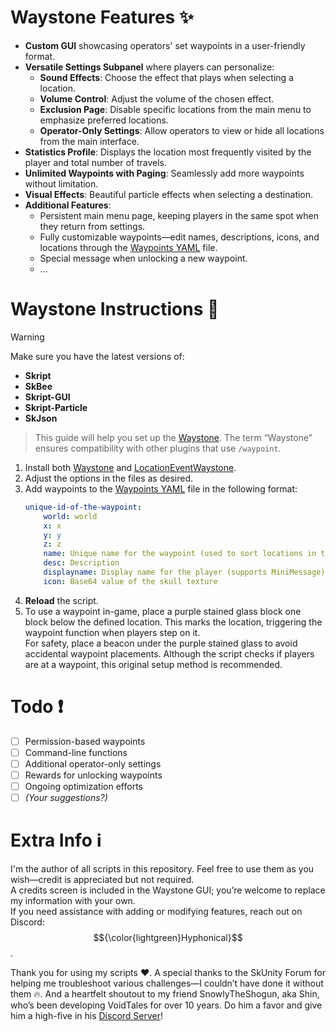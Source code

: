 # Waystone Features ✨

- **Custom GUI** showcasing operators' set waypoints in a user-friendly format.
- **Versatile Settings Subpanel** where players can personalize:
    - **Sound Effects**: Choose the effect that plays when selecting a location.
    - **Volume Control**: Adjust the volume of the chosen effect.
    - **Exclusion Page**: Disable specific locations from the main menu to emphasize preferred locations.
    - **Operator-Only Settings**: Allow operators to view or hide all locations from the main interface.
- **Statistics Profile**: Displays the location most frequently visited by the player and total number of travels.
- **Unlimited Waypoints with Paging**: Seamlessly add more waypoints without limitation.
- **Visual Effects**: Beautiful particle effects when selecting a destination.
- **Additional Features**:
    - Persistent main menu page, keeping players in the same spot when they return from settings.
    - Fully customizable waypoints—edit names, descriptions, icons, and locations through the [Waypoints YAML](waypoints.yml) file.
    - Special message when unlocking a new waypoint.
    - ...

# Waystone Instructions 📃

> [!WARNING]  
> Make sure you have the latest versions of:
> - **Skript**
> - **SkBee**
> - **Skript-GUI**
> - **Skript-Particle**
> - **SkJson**

> This guide will help you set up the [Waystone](scripts/Global.Waystone.sk). The term “Waystone” ensures compatibility with other plugins that use `/waypoint`.

1. Install both [Waystone](scripts/Global.Waystone.sk) and [LocationEventWaystone](scripts/Global.LocationEventWaystone).
2. Adjust the options in the files as desired.
3. Add waypoints to the [Waypoints YAML](waypoints.yml) file in the following format:
    ```yaml
    unique-id-of-the-waypoint:
        world: world
        x: x
        y: y
        z: z
        name: Unique name for the waypoint (used to sort locations in the script)
        desc: Description
        displayname: Display name for the player (supports MiniMessage)
        icon: Base64 value of the skull texture
    ```
4. **Reload** the script.
5. To use a waypoint in-game, place a purple stained glass block one block below the defined location. This marks the location, triggering the waypoint function when players step on it.\
   For safety, place a beacon under the purple stained glass to avoid accidental waypoint placements. Although the script checks if players are at a waypoint, this original setup method is recommended.

# Todo ❗

- [ ] Permission-based waypoints
- [ ] Command-line functions
- [ ] Additional operator-only settings
- [ ] Rewards for unlocking waypoints
- [ ] Ongoing optimization efforts
- [ ] *(Your suggestions?)*

# Extra Info ℹ️

I'm the author of all scripts in this repository. Feel free to use them as you wish—credit is appreciated but not required.\
A credits screen is included in the Waystone GUI; you’re welcome to replace my information with your own.\
If you need assistance with adding or modifying features, reach out on Discord: $${\color{lightgreen}Hyphonical}$$.

Thank you for using my scripts ❤️. A special thanks to the SkUnity Forum for helping me troubleshoot various challenges—I couldn’t have done it without them 🔥. And a heartfelt shoutout to my friend SnowlyTheShogun, aka Shin, who’s been developing VoidTales for over 10 years. Do him a favor and give him a high-five in his [Discord Server](https://discord.gg/a526aRaMxh)!

